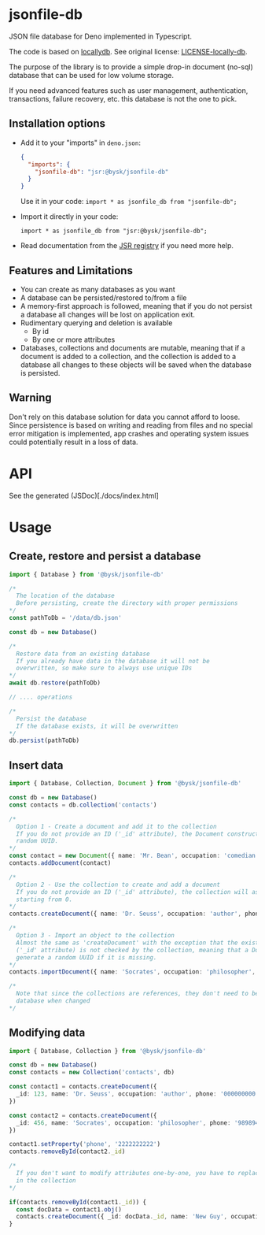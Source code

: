 # jsonfile-db

JSON file database for Deno implemented in Typescript.

The code is based on [locallydb](https://github.com/btwael/locallydb). See original license: [LICENSE-locally-db](https://github.com/Byskov-Soft/jsonfile-db/blob/main/misc/LICENSE-locally-db).

The purpose of the library is to provide a simple drop-in document (no-sql) database that can be used for low volume storage.

If you need advanced features such as user management, authentication, transactions, failure recovery, etc. this database is not the one to pick.

## Installation options

- Add it to your "imports" in `deno.json`:

  ```json
  {
    "imports": {
      "jsonfile-db": "jsr:@bysk/jsonfile-db"
    }
  }
  ```

  Use it in your code: `import * as jsonfile_db from "jsonfile-db";`


- Import it directly in your code:

  `import * as jsonfile_db from "jsr:@bysk/jsonfile-db";`

- Read documentation from the [JSR registry](https://jsr.io/@bysk/jsonfile-db@0.1.1) if you need more help.

## Features and Limitations

- You can create as many databases as you want
- A database can be persisted/restored to/from a file
- A memory-first approach is followed, meaning that if you do not persist a database all changes will be lost on application exit.
- Rudimentary querying and deletion is available
  - By id
  - By one or more attributes
- Databases, collections and documents are mutable, meaning that if a document is added to a collection, and the collection is added to a database all changes to these objects will be saved when the database is persisted.

## Warning

Don't rely on this database solution for data you cannot afford to loose. Since persistence is based on writing and reading from files and no special error mitigation is implemented, app crashes and operating system issues could potentially result in a loss of data.

# API

See the generated (JSDoc)[./docs/index.html]

# Usage

## Create, restore and persist a database

```ts
import { Database } from '@bysk/jsonfile-db'

/*
  The location of the database
  Before persisting, create the directory with proper permissions
*/
const pathToDb = '/data/db.json'

const db = new Database()

/*
  Restore data from an existing database
  If you already have data in the database it will not be
  overwritten, so make sure to always use unique IDs
*/
await db.restore(pathToDb)

// .... operations

/*
  Persist the database
  If the database exists, it will be overwritten
*/
db.persist(pathToDb)
```

## Insert data

```ts
import { Database, Collection, Document } from '@bysk/jsonfile-db'

const db = new Database()
const contacts = db.collection('contacts')

/*
  Option 1 - Create a document and add it to the collection
  If you do not provide an ID ('_id' attribute), the Document constructor will generate a
  random UUID.
*/
const contact = new Document({ name: 'Mr. Bean', occupation: 'comedian', phone: '111222333' })
contacts.addDocument(contact)

/*
  Option 2 - Use the collection to create and add a document
  If you do not provide an ID ('_id' attribute), the collection will assign a running number
  starting from 0.
*/
contacts.createDocument({ name: 'Dr. Seuss', occupation: 'author', phone: '00000000000' })

/*
  Option 3 - Import an object to the collection
  Almost the same as 'createDocument' with the exception that the existance of an ID
  ('_id' attribute) is not checked by the collection, meaning that a Document constructor will
  generate a random UUID if it is missing.
*/
contacts.importDocument({ name: 'Socrates', occupation: 'philosopher', phone: '9898946464' })

/*
  Note that since the collections are references, they don't need to be re-inserted to the
  database when changed
*/

```

## Modifying data

```ts
import { Database, Collection } from '@bysk/jsonfile-db'

const db = new Database()
const contacts = new Collection('contacts', db)

const contact1 = contacts.createDocument({
  _id: 123, name: 'Dr. Seuss', occupation: 'author', phone: '000000000'
})

const contact2 = contacts.createDocument({
  _id: 456, name: 'Socrates', occupation: 'philosopher', phone: '9898946464'
})

contact1.setProperty('phone', '2222222222')
contacts.removeById(contact2._id)

/*
  If you don't want to modify attributes one-by-one, you have to replace the document
  in the collection
*/

if(contacts.removeById(contact1._id)) {
  const docData = contact1.obj()
  contacts.createDocument({ _id: docData._id, name: 'New Guy', occupation: 'Unemployed', phone: '9999999' })
}
```
